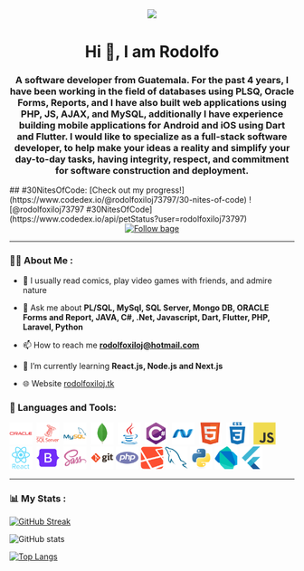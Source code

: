 <div id="header" align="center">
    <img src="https://media.giphy.com/media/S9oecmLUi26zYzrTZt/giphy.gif" width="200" />
    <h1 align="center">Hi 👋, I am Rodolfo</h1> 
    <h3 align="center">A software developer from Guatemala. For the past 4 years, I have been working in the field of databases using PLSQ, Oracle Forms, Reports, 
    and I have also built web applications using PHP, JS, AJAX, and MySQL, additionally I have experience building mobile applications for Android and iOS using Dart and Flutter.
    I would like to specialize as a full-stack software developer, to help make your ideas a reality and simplify your day-to-day tasks, having integrity, respect, and commitment for software construction and deployment.
    </h3>
</div>
## #30NitesOfCode:
  [Check out my progress!](https://www.codedex.io/@rodolfoxiloj73797/30-nites-of-code)  
  ![@rodolfoxiloj73797 #30NitesOfCode](https://www.codedex.io/api/petStatus?user=rodolfoxiloj73797)


<div id="badges" align="center">
    <!---<a href="https://twitter.com/DarioXiloj" target="_blank">
        <img src="https://img.shields.io/twitter/follow/DarioXiloj?color=green&logo=twitter&style=for-the-badge"
            alt="Twitter Badge" />
    </a>--!>
     <a href="https://twitter.com/DarioXiloj" target="_blank">
        <img src="https://komarev.com/ghpvc/?username=RodolfoXiloj&label=Profile%20views&color=0e75b6&style=flat"
            alt="Follow bage" />
    </a>
</div>

---

### 👨‍💻 About Me :

- 📝 I usually read comics, play video games with friends, and admire nature

- 💬 Ask me about **PL/SQL,  MySql, SQL Server, Mongo DB, ORACLE Forms and Report, JAVA, C#, .Net, Javascript, Dart, Flutter, PHP, Laravel, Python**

- 📫 How to reach me **rodolfoxiloj@hotmail.com**

- 🌱 I’m currently learning **React.js, Node.js and Next.js**

- 🌐 Website [rodolfoxiloj.tk](rodolfoxiloj.tk)


<div align="left">
    <h3>🔨 Languages and Tools:</h3>
    <div>
        <img src="https://github.com/devicons/devicon/blob/master/icons/oracle/oracle-original.svg" title="ORACLE" alt="ORACLE" width="40" height="40"/>&nbsp;
        <img src="https://github.com/devicons/devicon/blob/master/icons/microsoftsqlserver/microsoftsqlserver-plain-wordmark.svg" title="SQL Server" alt="SQL Server" width="40" height="40"/>&nbsp;
        <img src="https://github.com/devicons/devicon/blob/master/icons/mysql/mysql-original-wordmark.svg" title="MySQL"  alt="MySQL" width="40" height="40"/>&nbsp;
        <img src="https://github.com/devicons/devicon/blob/master/icons/mongodb/mongodb-original.svg" title="Mongo DB" alt="Mongo DB" width="40" height="40"/>&nbsp;
        <img src="https://github.com/devicons/devicon/blob/master/icons/java/java-original.svg" title="Java" alt="Java" width="40" height="40"/>&nbsp;
        <img src="https://github.com/devicons/devicon/blob/master/icons/csharp/csharp-original.svg" title="c#" alt="c#" width="40" height="40"/>&nbsp;
        <img src="https://github.com/devicons/devicon/blob/master/icons/dot-net/dot-net-original.svg" title=".NET" alt=".NET" width="40" height="40"/>&nbsp;
        <img src="https://github.com/devicons/devicon/blob/master/icons/html5/html5-original.svg" title="HTML5" alt="HTML" width="40" height="40"/>&nbsp;
        <img src="https://github.com/devicons/devicon/blob/master/icons/css3/css3-plain-wordmark.svg"  title="CSS3" alt="CSS" width="40" height="40"/>&nbsp;
        <img src="https://github.com/devicons/devicon/blob/master/icons/javascript/javascript-original.svg" title="JavaScript" alt="JavaScript" width="40" height="40"/>&nbsp;
        <img src="https://github.com/devicons/devicon/blob/master/icons/react/react-original-wordmark.svg" title="React" alt="React" width="40" height="40"/>&nbsp;
        <img src="https://github.com/devicons/devicon/blob/master/icons/bootstrap/bootstrap-plain.svg" title="Bootstrap" alt="Bootstrap" width="40" height="40"/>&nbsp;
        <img src="https://github.com/devicons/devicon/blob/master/icons/sass/sass-original.svg" title="Sass" alt="Sass" width="40" height="40"/>&nbsp;
        <img src="https://github.com/devicons/devicon/blob/master/icons/git/git-original-wordmark.svg" title="Git" **alt="Git" width="40" height="40"/>
        <img src="https://github.com/devicons/devicon/blob/master/icons/php/php-plain.svg" title="Git" **alt="Git" width="40" height="40"/>
        <img src="https://github.com/devicons/devicon/blob/master/icons/laravel/laravel-plain.svg" title="Git" **alt="Git" width="40" height="40"/>
        <img src="https://github.com/devicons/devicon/blob/master/icons/mysql/mysql-plain.svg" title="Git" **alt="Git" width="40" height="40"/>
        <img src="https://github.com/devicons/devicon/blob/master/icons/python/python-original.svg" title="Git" **alt="Git" width="40" height="40"/>
        <img src="https://github.com/devicons/devicon/blob/master/icons/dart/dart-original.svg" title="Dart" **alt="Dart" width="40" height="40"/>
        <img src="https://github.com/devicons/devicon/blob/master/icons/flutter/flutter-original.svg" title="Flutter" **alt="Flutter" width="40" height="40"/>
      </div>
</div>

---

### 📊 My Stats :
[![GitHub Streak](http://github-readme-streak-stats.herokuapp.com?user=RodolfoXiloj&theme=github-dark&border_radius=8&date_format=M%20j%5B%2C%20Y%5D&type=png)](https://git.io/streak-stats)

![GitHub stats](https://github-readme-stats.vercel.app/api?username=RodolfoXiloj&show_icons=true&theme=radical)

[![Top Langs](https://github-readme-stats.vercel.app/api/top-langs/?username=RodolfoXiloj&theme=tokyonight)](https://github.com/anuraghazra/github-readme-stats)
